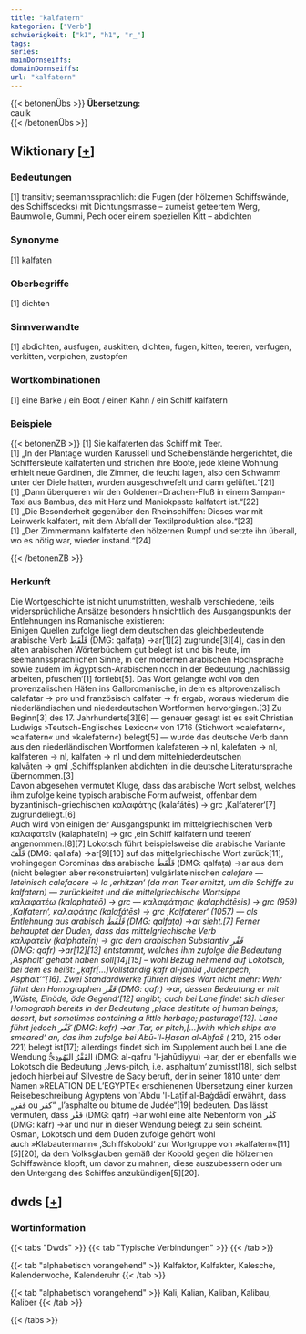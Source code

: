 ```yaml
---
title: "kalfatern"
kategorien: ["Verb"]
schwierigkeit: ["k1", "h1", "r_"]
tags:
series:
mainDornseiffs:
domainDornseiffs:
url: "kalfatern"
---
```


{{< betonenÜbs >}}
**Übersetzung:**  
caulk  
{{< /betonenÜbs >}}

## Wiktionary [[+](https://de.wiktionary.org/wiki/kalfatern)]

### Bedeutungen
[1] transitiv; seemannssprachlich: die Fugen (der hölzernen Schiffswände, des Schiffsdecks) mit Dichtungsmasse – zumeist geteertem Werg, Baumwolle, Gummi, Pech oder einem speziellen Kitt – abdichten  

### Synonyme
[1] kalfaten  

### Oberbegriffe
[1] dichten  

### Sinnverwandte
[1] abdichten, ausfugen, auskitten, dichten, fugen, kitten, teeren, verfugen, verkitten, verpichen, zustopfen  

### Wortkombinationen
[1] eine Barke / ein Boot / einen Kahn / ein Schiff kalfatern  

### Beispiele
{{< betonenZB >}}
[1] Sie kalfaterten das Schiff mit Teer.  
[1] „In der Plantage wurden Karussell und Scheibenstände hergerichtet, die Schiffersleute kalfaterten und strichen ihre Boote, jede kleine Wohnung erhielt neue Gardinen, die Zimmer, die feucht lagen, also den Schwamm unter der Diele hatten, wurden ausgeschwefelt und dann gelüftet.“[21]  
[1] „Dann überqueren wir den Goldenen-Drachen-Fluß in einem Sampan-Taxi aus Bambus, das mit Harz und Maniokpaste kalfatert ist.“[22]  
[1] „Die Besonderheit gegenüber den Rheinschiffen: Dieses war mit Leinwerk kalfatert, mit dem Abfall der Textilproduktion also.“[23]  
[1] „Der Zimmermann kalfaterte den hölzernen Rumpf und setzte ihn überall, wo es nötig war, wieder instand.“[24]  

{{< /betonenZB >}}
### Herkunft
Die Wortgeschichte ist nicht unumstritten, weshalb verschiedene, teils widersprüchliche Ansätze besonders hinsichtlich des Ausgangspunkts der Entlehnungen ins Romanische existieren:  
Einigen Quellen zufolge liegt dem deutschen das gleichbedeutende arabische Verb قَلْفَطَ‎ (DMG: qalfaṭa) →ar[1][2] zugrunde[3][4], das in den alten arabischen Wörterbüchern gut belegt ist und bis heute, im seemannssprachlichen Sinne, in der modernen arabischen Hochsprache sowie zudem im Ägyptisch-Arabischen noch in der Bedeutung ‚nachlässig arbeiten, pfuschen‘[1] fortlebt[5]. Das Wort gelangte wohl von den provenzalischen Häfen ins Galloromanische, in dem es altprovenzalisch calafatar → pro und französisch calfater → fr ergab, woraus wiederum die niederländischen und niederdeutschen Wortformen hervorgingen.[3] Zu Beginn[3] des 17. Jahrhunderts[3][6] — genauer gesagt ist es seit Christian Ludwigs »Teutsch-Englisches Lexicon« von 1716 (Stichwort »calefatern«, »calfatern« und »kalefatern«) belegt[5] — wurde das deutsche Verb dann aus den niederländischen Wortformen kalefateren → nl, kalefaten → nl, kalfateren → nl, kalfaten → nl und dem mittelniederdeutschen kalvāten → gml ‚Schiffsplanken abdichten‘ in die deutsche Literatursprache übernommen.[3]  
Davon abgesehen vermutet Kluge, dass das arabische Wort selbst, welches ihm zufolge keine typisch arabische Form aufweist, offenbar dem byzantinisch-griechischen καλαφάτης (kalafátēs) → grc ‚Kalfaterer‘[7] zugrundeliegt.[6]  
Auch wird von einigen der Ausgangspunkt im mittelgriechischen Verb καλαφατεῖν (kalaphateĩn) → grc ‚ein Schiff kalfatern und teeren‘ angenommen.[8][7] Lokotsch führt beispielsweise die arabische Variante قَلَّفَ‎ (DMG: qallafa) →ar[9][10] auf das mittelgriechische Wort zurück[11], wohingegen Corominas das arabische قَلْفَطَ‎ (DMG: qalfaṭa) →ar aus dem (nicht belegten aber rekonstruierten) vulgärlateinischen *calefare — lateinisch calefacere → la ‚erhitzen‘ (da man Teer erhitzt, um die Schiffe zu kalfatern) — zurückleitet und die mittelgriechische Wortsippe καλαφατέω (kalaphatéō) → grc — καλαφάτησις (kalaphátēsis) → grc (959) ‚Kalfatern‘, καλαφάτης (kalafátēs) → grc ‚Kalfaterer‘ (1057) — als Entlehnung aus arabisch قَلْفَطَ‎ (DMG: qalfaṭa) →ar sieht.[7] Ferner behauptet der Duden, dass das mittelgriechische Verb καλφατεῖν (kalphateĩn) → grc dem arabischen Substantiv قَفْر‎ (DMG: qafr) →ar[12][13] entstammt, welches ihm zufolge die Bedeutung ‚Asphalt‘ gehabt haben soll[14][15] – wohl Bezug nehmend auf Lokotsch, bei dem es heißt: „ḳafr[…]Vollständig ḳafr al-jahūd ‚Judenpech, Asphalt‘“[16]. Zwei Standardwerke führen dieses Wort nicht mehr: Wehr führt den Homographen قَفْر‎ (DMG: qafr) →ar, dessen Bedeutung er mit ‚Wüste, Einöde, öde Gegend‘[12] angibt; auch bei Lane findet sich dieser Homograph bereits in der Bedeutung ‚place destitute of human beings; desert, but sometimes containing a little herbage; pasturage‘[13]. Lane führt jedoch كَفْر‎ (DMG: kafr) →ar ‚Tar, or pitch,[…]with which ships are smeared‘ an, das ihm zufolge bei Abū-'l-Ḥasan al-Aḫfaš (* 210, 215 oder 221) belegt ist[17]; allerdings findet sich im Supplement auch bei Lane die Wendung القَفْرُ اليَهُودِىُّ‎ (DMG: al-qafru 'l-jahūdiyyu) →ar, der er ebenfalls wie Lokotsch die Bedeutung ‚Jews-pitch, i.e. asphaltum‘ zumisst[18], sich selbst jedoch hierbei auf Silvestre de Sacy beruft, der in seiner 1810 unter dem Namen »RELATION DE L’EGYPTE« erschienenen Übersetzung einer kurzen Reisebeschreibung Ägyptens von ʿAbdu 'l-Laṭīf al-Baġdādī erwähnt, dass „قفر‎ ou كفر‎“ „l’asphalte ou bitume de Judée“[19] bedeuten. Das lässt vermuten, dass قَفْر‎ (DMG: qafr) →ar wohl eine alte Nebenform von كَفْر‎ (DMG: kafr) →ar und nur in dieser Wendung belegt zu sein scheint.  
Osman, Lokotsch und dem Duden zufolge gehört wohl auch »Klabautermann« ‚Schiffskobold‘ zur Wortgruppe von »kalfatern«[11][5][20], da dem Volksglauben gemäß der Kobold gegen die hölzernen Schiffswände klopft, um davor zu mahnen, diese auszubessern oder um den Untergang des Schiffes anzukündigen[5][20].  



## dwds [[+](https://www.dwds.de/wb/kalfatern)]

### Wortinformation
{{< tabs "Dwds" >}}
{{< tab "Typische Verbindungen" >}}
{{< /tab >}}

{{< tab "alphabetisch vorangehend" >}}
Kalfaktor, Kalfakter, Kalesche, Kalenderwoche, Kalenderuhr
{{< /tab >}}

{{< tab "alphabetisch vorangehend" >}}
Kali, Kalian, Kaliban, Kalibau, Kaliber
{{< /tab >}}

{{< /tabs >}}

